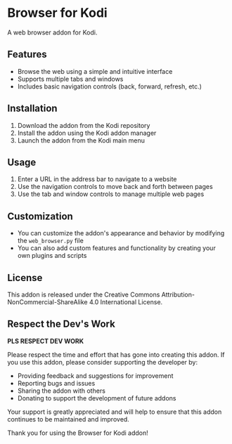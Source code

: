 # Browser for Kodi

A web browser addon for Kodi.

## Features

* Browse the web using a simple and intuitive interface
* Supports multiple tabs and windows
* Includes basic navigation controls (back, forward, refresh, etc.)

## Installation

1. Download the addon from the Kodi repository
2. Install the addon using the Kodi addon manager
3. Launch the addon from the Kodi main menu

## Usage

1. Enter a URL in the address bar to navigate to a website
2. Use the navigation controls to move back and forth between pages
3. Use the tab and window controls to manage multiple web pages

## Customization

* You can customize the addon's appearance and behavior by modifying the `web_browser.py` file
* You can also add custom features and functionality by creating your own plugins and scripts

## License

This addon is released under the Creative Commons Attribution-NonCommercial-ShareAlike 4.0 International License.

## Respect the Dev's Work

**PLS RESPECT DEV WORK**

Please respect the time and effort that has gone into creating this addon. If you use this addon, please consider supporting the developer by:

* Providing feedback and suggestions for improvement
* Reporting bugs and issues
* Sharing the addon with others
* Donating to support the development of future addons

Your support is greatly appreciated and will help to ensure that this addon continues to be maintained and improved.

Thank you for using the Browser for Kodi addon!
